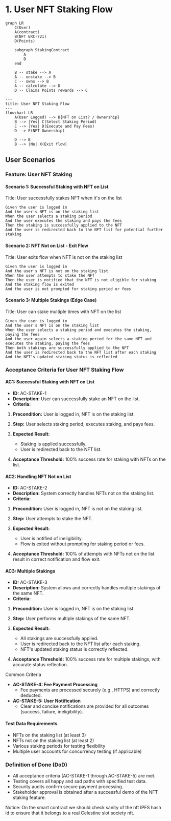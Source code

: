 # 1. User NFT Staking Flow

```mermaid
graph LR
    C(User)
    A(contract)
    B(NFT ERC-721)
    D(Points)

    subgraph StakingContract
        A
        D
    end

    B -- stake --> A
    A -- unstake --> B
    C -- owns --> B
    A -- calculate --> D
    D -- Claims Points rewards --> C
```

```mermaid
---
title: User NFT Staking Flow
---
flowchart LR
    A(User Logged) --> B{NFT on List? / Ownership}
    B --> |Yes| C(Select Staking Period)
    C --> |Yes| D(Execute and Pay Fees)
    D --> E(NFT Ownership)

    D --> B    
    B --> |No| X(Exit flow)
```

## User Scenarios

### Feature: User NFT Staking

#### Scenario 1: Successful Staking with NFT on List

Title: User successfully stakes NFT when it's on the list

```gherkin
Given the user is logged in
And the user's NFT is on the staking list
When the user selects a staking period
And the user executes the staking and pays the fees
Then the staking is successfully applied to the NFT
And the user is redirected back to the NFT list for potential further staking
```

#### Scenario 2: NFT Not on List - Exit Flow

Title: User exits flow when NFT is not on the staking list

```gherkin
Given the user is logged in
And the user's NFT is not on the staking list
When the user attempts to stake the NFT
Then the user is notified that the NFT is not eligible for staking
And the staking flow is exited
And the user is not prompted for staking period or fees
```

#### Scenario 3: Multiple Stakings (Edge Case)

Title: User can stake multiple times with NFT on the list

```gherkin
Given the user is logged in
And the user's NFT is on the staking list
When the user selects a staking period and executes the staking, paying the fees
And the user again selects a staking period for the same NFT and executes the staking, paying the fees
Then both stakings are successfully applied to the NFT
And the user is redirected back to the NFT list after each staking
And the NFT's updated staking status is reflected
```

### Acceptance Criteria for User NFT Staking Flow

#### AC1: Successful Staking with NFT on List

* **ID:** AC-STAKE-1
* **Description:** User can successfully stake an NFT on the list.
* **Criteria:**

 1. **Precondition:** User is logged in, NFT is on the staking list.
 2. **Step:** User selects staking period, executes staking, and pays fees.
 3. **Expected Result:**

    * Staking is applied successfully.
    * User is redirected back to the NFT list.

 4. **Acceptance Threshold:** 100% success rate for staking with NFTs on the list.

#### AC2: Handling NFT Not on List

* **ID:** AC-STAKE-2
* **Description:** System correctly handles NFTs not on the staking list.
* **Criteria:**

 1. **Precondition:** User is logged in, NFT is not on the staking list.
 2. **Step:** User attempts to stake the NFT.
 3. **Expected Result:**

     * User is notified of ineligibility.
     * Flow is exited without prompting for staking period or fees.

 4. **Acceptance Threshold:** 100% of attempts with NFTs not on the list result in correct notification and flow exit.

#### AC3: Multiple Stakings

* **ID:** AC-STAKE-3
* **Description:** System allows and correctly handles multiple stakings of the same NFT.
* **Criteria:**

 1. **Precondition:** User is logged in, NFT is on the staking list.
 2. **Step:** User performs multiple stakings of the same NFT.
 3. **Expected Result:**

     * All stakings are successfully applied.
     * User is redirected back to the NFT list after each staking.
     * NFT's updated staking status is correctly reflected.

 4. **Acceptance Threshold:** 100% success rate for multiple stakings, with accurate status reflection.

Common Criteria

* **AC-STAKE-4: Fee Payment Processing**
  * Fee payments are processed securely (e.g., HTTPS) and correctly deducted.
* **AC-STAKE-5: User Notification**
  * Clear and concise notifications are provided for all outcomes (success, failure, ineligibility).

#### Test Data Requirements

* NFTs on the staking list (at least 3)
* NFTs not on the staking list (at least 2)
* Various staking periods for testing flexibility
* Multiple user accounts for concurrency testing (if applicable)

### Definition of Done (DoD)

* All acceptance criteria (AC-STAKE-1 through AC-STAKE-5) are met.
* Testing covers all happy and sad paths with specified test data.
* Security audits confirm secure payment processing.
* Stakeholder approval is obtained after a successful demo of the NFT staking feature.

Notice: On the smart contract we should check sanity of the nft IPFS hash id to ensure that it belongs to a real Celestine slot society nft.
